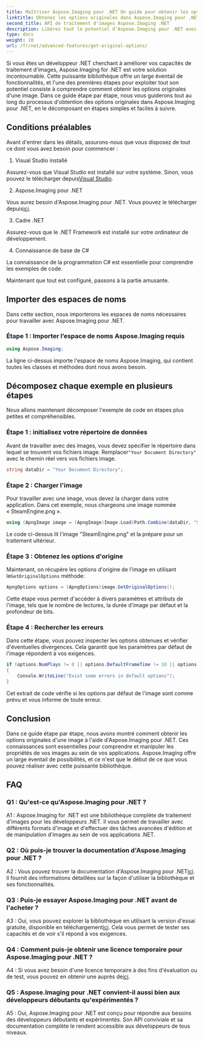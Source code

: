 ```yaml
---
title: Maîtriser Aspose.Imaging pour .NET Un guide pour obtenir les options d'image originales
linktitle: Obtenez les options originales dans Aspose.Imaging pour .NET
second_title: API de traitement d'images Aspose.Imaging .NET
description: Libérez tout le potentiel d’Aspose.Imaging pour .NET avec notre guide étape par étape pour obtenir des options originales. Apprenez à travailler facilement avec des images dans vos applications .NET.
type: docs
weight: 10
url: /fr/net/advanced-features/get-original-options/
---
```

Si vous êtes un développeur .NET cherchant à améliorer vos capacités de traitement d'images, Aspose.Imaging for .NET est votre solution incontournable. Cette puissante bibliothèque offre un large éventail de fonctionnalités, et l'une des premières étapes pour exploiter tout son potentiel consiste à comprendre comment obtenir les options originales d'une image. Dans ce guide étape par étape, nous vous guiderons tout au long du processus d'obtention des options originales dans Aspose.Imaging pour .NET, en le décomposant en étapes simples et faciles à suivre.

## Conditions préalables

Avant d'entrer dans les détails, assurons-nous que vous disposez de tout ce dont vous avez besoin pour commencer :

1. Visual Studio installé

 Assurez-vous que Visual Studio est installé sur votre système. Sinon, vous pouvez le télécharger depuis[Visual Studio](https://visualstudio.microsoft.com/).

2. Aspose.Imaging pour .NET

 Vous aurez besoin d'Aspose.Imaging pour .NET. Vous pouvez le télécharger depuis[ici](https://releases.aspose.com/imaging/net/).

3. Cadre .NET

Assurez-vous que le .NET Framework est installé sur votre ordinateur de développement.

4. Connaissance de base de C#

La connaissance de la programmation C# est essentielle pour comprendre les exemples de code.

Maintenant que tout est configuré, passons à la partie amusante.

## Importer des espaces de noms

Dans cette section, nous importerons les espaces de noms nécessaires pour travailler avec Aspose.Imaging pour .NET.

### Étape 1 : Importer l’espace de noms Aspose.Imaging requis

```csharp
using Aspose.Imaging;
```

La ligne ci-dessus importe l'espace de noms Aspose.Imaging, qui contient toutes les classes et méthodes dont nous avons besoin.

## Décomposez chaque exemple en plusieurs étapes

Nous allons maintenant décomposer l'exemple de code en étapes plus petites et compréhensibles.

### Étape 1 : initialisez votre répertoire de données

 Avant de travailler avec des images, vous devez spécifier le répertoire dans lequel se trouvent vos fichiers image. Remplacer`"Your Document Directory"` avec le chemin réel vers vos fichiers image.

```csharp
string dataDir = "Your Document Directory";
```

### Étape 2 : Charger l'image

Pour travailler avec une image, vous devez la charger dans votre application. Dans cet exemple, nous chargeons une image nommée « SteamEngine.png ».

```csharp
using (ApngImage image = (ApngImage)Image.Load(Path.Combine(dataDir, "SteamEngine.png")))
```

Le code ci-dessus lit l'image "SteamEngine.png" et la prépare pour un traitement ultérieur.

### Étape 3 : Obtenez les options d'origine

Maintenant, on récupère les options d'origine de l'image en utilisant le`GetOriginalOptions` méthode:

```csharp
ApngOptions options = (ApngOptions)image.GetOriginalOptions();
```

Cette étape vous permet d'accéder à divers paramètres et attributs de l'image, tels que le nombre de lectures, la durée d'image par défaut et la profondeur de bits.

### Étape 4 : Rechercher les erreurs

Dans cette étape, vous pouvez inspecter les options obtenues et vérifier d'éventuelles divergences. Cela garantit que les paramètres par défaut de l'image répondent à vos exigences.

```csharp
if (options.NumPlays != 0 || options.DefaultFrameTime != 10 || options.BitDepth != 8)
{
    Console.WriteLine("Exist some errors in default options");
}
```

Cet extrait de code vérifie si les options par défaut de l'image sont comme prévu et vous informe de toute erreur.

## Conclusion

Dans ce guide étape par étape, nous avons montré comment obtenir les options originales d'une image à l'aide d'Aspose.Imaging pour .NET. Ces connaissances sont essentielles pour comprendre et manipuler les propriétés de vos images au sein de vos applications. Aspose.Imaging offre un large éventail de possibilités, et ce n'est que le début de ce que vous pouvez réaliser avec cette puissante bibliothèque.

## FAQ

### Q1 : Qu'est-ce qu'Aspose.Imaging pour .NET ?

A1 : Aspose.Imaging for .NET est une bibliothèque complète de traitement d'images pour les développeurs .NET. Il vous permet de travailler avec différents formats d'image et d'effectuer des tâches avancées d'édition et de manipulation d'images au sein de vos applications .NET.

### Q2 : Où puis-je trouver la documentation d'Aspose.Imaging pour .NET ?

 A2 : Vous pouvez trouver la documentation d'Aspose.Imaging pour .NET[ici](https://reference.aspose.com/imaging/net/). Il fournit des informations détaillées sur la façon d'utiliser la bibliothèque et ses fonctionnalités.

### Q3 : Puis-je essayer Aspose.Imaging pour .NET avant de l'acheter ?

 A3 : Oui, vous pouvez explorer la bibliothèque en utilisant la version d'essai gratuite, disponible en téléchargement[ici](https://releases.aspose.com/). Cela vous permet de tester ses capacités et de voir s'il répond à vos exigences.

### Q4 : Comment puis-je obtenir une licence temporaire pour Aspose.Imaging pour .NET ?

 A4 : Si vous avez besoin d'une licence temporaire à des fins d'évaluation ou de test, vous pouvez en obtenir une auprès de[ici](https://purchase.aspose.com/temporary-license/).

### Q5 : Aspose.Imaging pour .NET convient-il aussi bien aux développeurs débutants qu'expérimentés ?

A5 : Oui, Aspose.Imaging pour .NET est conçu pour répondre aux besoins des développeurs débutants et expérimentés. Son API conviviale et sa documentation complète le rendent accessible aux développeurs de tous niveaux.